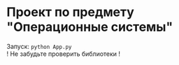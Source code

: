 # Проект по предмету "Операционные системы"

Запуск: 
```python App.py```
\
! Не забудьте проверить библиотеки !